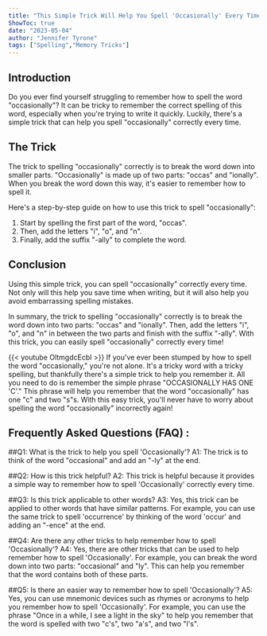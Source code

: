 ```yaml
---
title: "This Simple Trick Will Help You Spell 'Occasionally' Every Time!"
ShowToc: true 
date: "2023-05-04"
author: "Jennifer Tyrone" 
tags: ["Spelling","Memory Tricks"]
---
```

## Introduction 
Do you ever find yourself struggling to remember how to spell the word "occasionally"? It can be tricky to remember the correct spelling of this word, especially when you're trying to write it quickly. Luckily, there's a simple trick that can help you spell "occasionally" correctly every time. 

## The Trick 
The trick to spelling "occasionally" correctly is to break the word down into smaller parts. "Occasionally" is made up of two parts: "occas" and "ionally". When you break the word down this way, it's easier to remember how to spell it. 

Here's a step-by-step guide on how to use this trick to spell "occasionally": 

1. Start by spelling the first part of the word, "occas".
2. Then, add the letters "i", "o", and "n".
3. Finally, add the suffix "-ally" to complete the word. 

## Conclusion 
Using this simple trick, you can spell "occasionally" correctly every time. Not only will this help you save time when writing, but it will also help you avoid embarrassing spelling mistakes. 

In summary, the trick to spelling "occasionally" correctly is to break the word down into two parts: "occas" and "ionally". Then, add the letters "i", "o", and "n" in between the two parts and finish with the suffix "-ally". With this trick, you can easily spell "occasionally" correctly every time!

{{< youtube OltmgdcEcbI >}} 
If you've ever been stumped by how to spell the word "occasionally," you're not alone. It's a tricky word with a tricky spelling, but thankfully there's a simple trick to help you remember it. All you need to do is remember the simple phrase "OCCASIONALLY HAS ONE 'C'." This phrase will help you remember that the word "occasionally" has one "c" and two "s"s. With this easy trick, you'll never have to worry about spelling the word "occasionally" incorrectly again!

## Frequently Asked Questions (FAQ) :
##Q1: What is the trick to help you spell 'Occasionally'?
A1: The trick is to think of the word "occasional" and add an "-ly" at the end. 

##Q2: How is this trick helpful?
A2: This trick is helpful because it provides a simple way to remember how to spell 'Occasionally' correctly every time. 

##Q3: Is this trick applicable to other words?
A3: Yes, this trick can be applied to other words that have similar patterns. For example, you can use the same trick to spell 'occurrence' by thinking of the word 'occur' and adding an "-ence" at the end. 

##Q4: Are there any other tricks to help remember how to spell 'Occasionally'?
A4: Yes, there are other tricks that can be used to help remember how to spell 'Occasionally'. For example, you can break the word down into two parts: "occasional" and "ly". This can help you remember that the word contains both of these parts. 

##Q5: Is there an easier way to remember how to spell 'Occasionally'?
A5: Yes, you can use mnemonic devices such as rhymes or acronyms to help you remember how to spell 'Occasionally'. For example, you can use the phrase "Once in a while, I see a light in the sky" to help you remember that the word is spelled with two "c's", two "a's", and two "l's".





